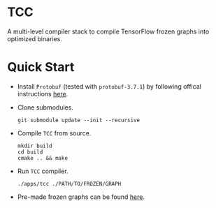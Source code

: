 # TCC
A multi-level compiler stack to compile TensorFlow frozen graphs into optimized binaries.

# Quick Start
* Install `Protobuf` (tested with `protobuf-3.7.1`) by following offical instructions [here](https://github.com/protocolbuffers/protobuf/blob/master/src/README.md).
* Clone submodules.

    ```
    git submodule update --init --recursive
    ```

* Compile `TCC` from source.

    ```
    mkdir build
    cd build
    cmake .. && make
    ```

* Run `TCC` compiler.

    ```
    ./apps/tcc ./PATH/TO/FROZEN/GRAPH
    ```

* Pre-made frozen graphs can be found [here](https://github.com/tensorflow/models/tree/master/research/slim).
